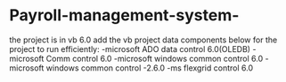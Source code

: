 # Payroll-management-system-
the project is in vb 6.0
add the vb project data components below for the project to run efficiently:
-microsoft ADO data control 6.0(OLEDB)
-microsoft Comm control 6.0
-microsoft windows common control 6.0
-microsoft windows common control -2.6.0
-ms flexgrid control 6.0
